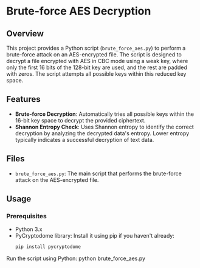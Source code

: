 # Brute-force AES Decryption

## Overview
This project provides a Python script (`brute_force_aes.py`) to perform a brute-force attack on an AES-encrypted file. The script is designed to decrypt a file encrypted with AES in CBC mode using a weak key, where only the first 16 bits of the 128-bit key are used, and the rest are padded with zeros. The script attempts all possible keys within this reduced key space.

## Features
- **Brute-force Decryption**: Automatically tries all possible keys within the 16-bit key space to decrypt the provided ciphertext.
- **Shannon Entropy Check**: Uses Shannon entropy to identify the correct decryption by analyzing the decrypted data's entropy. Lower entropy typically indicates a successful decryption of text data.

## Files
- `brute_force_aes.py`: The main script that performs the brute-force attack on the AES-encrypted file.

## Usage

### Prerequisites
- Python 3.x
- PyCryptodome library: Install it using pip if you haven't already:
  ```bash
  pip install pycryptodome

Run the script using Python:
python brute_force_aes.py
